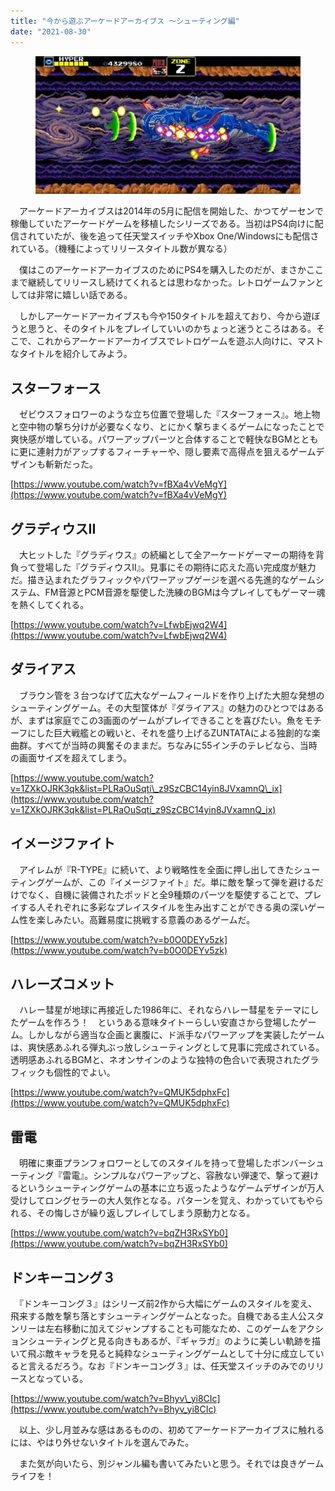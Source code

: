 ```yaml
---
title: "今から遊ぶアーケードアーカイブス ～シューティング編"
date: "2021-08-30"
---
```


<figure>

![](assets/n2449a25efd73_1785e41aa158c5a4e86a8e91f60d43b1.jpg)

</figure>

　アーケードアーカイブスは2014年の5月に配信を開始した、かつてゲーセンで稼働していたアーケードゲームを移植したシリーズである。当初はPS4向けに配信されていたが、後を追って任天堂スイッチやXbox One/Windowsにも配信されている。（機種によってリリースタイトル数が異なる）

　僕はこのアーケードアーカイブスのためにPS4を購入したのだが、まさかここまで継続してリリースし続けてくれるとは思わなかった。レトロゲームファンとしては非常に嬉しい話である。

　しかしアーケードアーカイブスも今や150タイトルを超えており、今から遊ぼうと思うと、そのタイトルをプレイしていいのかちょっと迷うところはある。そこで、これからアーケードアーカイブスでレトロゲームを遊ぶ人向けに、マストなタイトルを紹介してみよう。

## スターフォース

　ゼビウスフォロワーのような立ち位置で登場した『スターフォース』。地上物と空中物の撃ち分けが必要なくなり、とにかく撃ちまくるゲームになったことで爽快感が増している。パワーアップパーツと合体することで軽快なBGMとともに更に連射力がアップするフィーチャーや、隠し要素で高得点を狙えるゲームデザインも斬新だった。

[https://www.youtube.com/watch?v=fBXa4vVeMgY](https://www.youtube.com/watch?v=fBXa4vVeMgY)

## グラディウスII

　大ヒットした『グラディウス』の続編として全アーケードゲーマーの期待を背負って登場した『グラディウスII』。見事にその期待に応えた高い完成度が魅力だ。描き込まれたグラフィックやパワーアップゲージを選べる先進的なゲームシステム、FM音源とPCM音源を駆使した洗練のBGMは今プレイしてもゲーマー魂を熱くしてくれる。

[https://www.youtube.com/watch?v=LfwbEjwq2W4](https://www.youtube.com/watch?v=LfwbEjwq2W4)

## ダライアス

　ブラウン管を３台つなげて広大なゲームフィールドを作り上げた大胆な発想のシューティングゲーム。その大型筐体が『ダライアス』の魅力のひとつではあるが、まずは家庭でこの3画面のゲームがプレイできることを喜びたい。魚をモチーフにした巨大戦艦との戦いと、それを盛り上げるZUNTATAによる独創的な楽曲群。すべてが当時の興奮そのままだ。ちなみに55インチのテレビなら、当時の画面サイズを超えてしまう。

[https://www.youtube.com/watch?v=1ZXkOJRK3qk&list=PLRaOuSqti\_z9SzCBC14yin8JVxamnQ\_ix](https://www.youtube.com/watch?v=1ZXkOJRK3qk&list=PLRaOuSqti_z9SzCBC14yin8JVxamnQ_ix)

## イメージファイト

　アイレムが『R-TYPE』に続いて、より戦略性を全面に押し出してきたシューティングゲームが、この『イメージファイト』だ。単に敵を撃って弾を避けるだけでなく、自機に装備されたポッドと全9種類のパーツを駆使することで、プレイする人それぞれに多彩なプレイスタイルを生み出すことができる奥の深いゲーム性を楽しみたい。高難易度に挑戦する意義のあるゲームだ。

[https://www.youtube.com/watch?v=b0O0DEYv5zk](https://www.youtube.com/watch?v=b0O0DEYv5zk)

## ハレーズコメット

　ハレー彗星が地球に再接近した1986年に、それならハレー彗星をテーマにしたゲームを作ろう！　というある意味タイトーらしい安直さから登場したゲーム。しかしながら適当な企画と裏腹に、ド派手なパワーアップを実装したゲームは、爽快感あふれる弾丸ぶっ放しシューティングとして見事に完成されている。透明感あふれるBGMと、ネオンサインのような独特の色合いで表現されたグラフィックも個性的でよい。

[https://www.youtube.com/watch?v=QMUK5dphxFc](https://www.youtube.com/watch?v=QMUK5dphxFc)

## 雷電

　明確に東亜プランフォロワーとしてのスタイルを持って登場したボンバーシューティング『雷電』。シンプルなパワーアップと、容赦ない弾速で、撃って避けるというシューティングゲームの基本に立ち返ったようなゲームデザインが万人受けしてロングセラーの大人気作となる。パターンを覚え、わかっていてもやられる、その悔しさが繰り返しプレイしてしまう原動力となる。

[https://www.youtube.com/watch?v=bqZH3RxSYb0](https://www.youtube.com/watch?v=bqZH3RxSYb0)

## ドンキーコング３

　『ドンキーコング３』はシリーズ前2作から大幅にゲームのスタイルを変え、飛来する敵を撃ち落とすシューティングゲームとなった。自機である主人公スタンリーは左右移動に加えてジャンプすることも可能なため、このゲームをアクションシューティングと見る向きもあるが、『ギャラガ』のように美しい軌跡を描いて飛ぶ敵キャラを見ると純粋なシューティングゲームとして十分に成立していると言えるだろう。なお『ドンキーコング３』は、任天堂スイッチのみでのリリースとなっている。

[https://www.youtube.com/watch?v=Bhyv\_yi8CIc](https://www.youtube.com/watch?v=Bhyv_yi8CIc)

　以上、少し月並みな感はあるものの、初めてアーケードアーカイブスに触れるには、やはり外せないタイトルを選んでみた。

　また気が向いたら、別ジャンル編も書いてみたいと思う。それでは良きゲームライフを！
